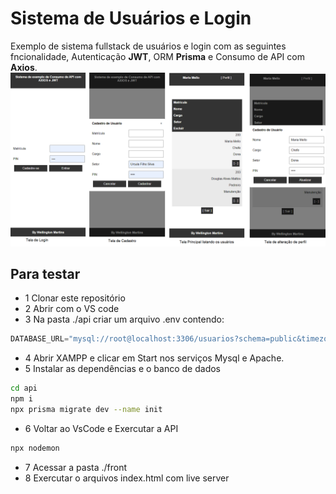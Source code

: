 # Sistema de Usuários e Login
Exemplo de sistema fullstack de usuários e login com as seguintes fncionalidade, Autenticação **JWT**, ORM **Prisma** e Consumo de API com **Axios**.
![Wireframe](./wireframe.png)
## Para testar
- 1 Clonar este repositório
- 2 Abrir com o VS code
- 3 Na pasta ./api criar um arquivo .env contendo:
```js
DATABASE_URL="mysql://root@localhost:3306/usuarios?schema=public&timezone=UTC"
```
- 4 Abrir XAMPP e clicar em Start nos serviços Mysql e Apache.
- 5 Instalar as dependências e o banco de dados
```bash
cd api 
npm i
npx prisma migrate dev --name init
```
- 6 Voltar ao VsCode e Exercutar a API
```bash
npx nodemon
```
- 7 Acessar a pasta ./front
- 8 Exercutar o arquivos index.html com live server